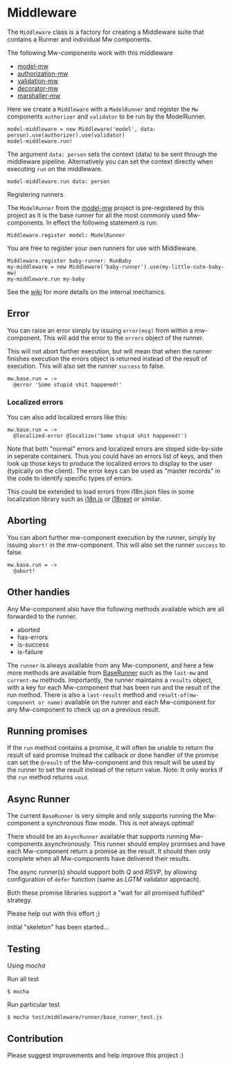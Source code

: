 # Middleware

The `Middleware` class is a factory for creating a Middleware suite that contains a Runner and individual Mw components.

The following Mw-components work with this middleware

* [model-mw](https://github.com/kristianmandrup/model-mw)
* [authorization-mw](https://github.com/kristianmandrup/authorization-mw)
* [validation-mw](https://github.com/kristianmandrup/validation-mw)
* [decorator-mw](https://github.com/kristianmandrup/decorator-mw)
* [marshaller-mw](https://github.com/kristianmandrup/marshaller-mw)


Here we create a `Middleware` with a `ModelRunner` and register the `Mw` components
 `authorizer` and `validator` to be run by the ModelRunner.

```LiveScript
model-middleware = new Middleware('model', data: person).use(authorizer).use(validator)
model-middleware.run!
```

The argument `data: person` sets the context (data) to be sent through the middleware pipeline.
Alternatively you can set the context directly when executing `run` on the middleware.

`model-middleware.run data: person`

Registering runners

The `ModelRunner` from the [model-mw](https://github.com/kristianmandrup/model-mw) project is pre-registered by this project as it is the base runner for all the most commonly used Mw-components.
In effect the following statement is run:

`Middleware.register model: ModelRunner`

You are free to register your own runners for use with Middleware.

```LiveScript
Middleware.register baby-runner: RunBaby
my-middleware = new Middleware('baby-runner').use(my-little-cute-baby-mw)
my-middleware.run my-baby
```

See the [wiki](https://github.com/kristianmandrup/middleware/wiki) for more details on the internal mechanics.

## Error

You can raise an error simply by issuing `error(msg)` from within a mw-component. This will add the error
to the `errors` object of the runner.

This will not abort further execution, but will mean that when the runner finishes execution the errors object is returned instead of the result of execution. This will also set the runner `success` to false.

```LiveScript
mw.base.run = ->
  @error 'Some stupid shit happened!'
```

### Localized errors

You can also add localized errors like this:

```LiveScript
mw.base.run = ->
  @localized-error @localize('Some stupid shit happened!')
```

Note that both "normal" errors and localized errors are stoped side-by-side in seperate containers.
Thus you could have an errors list of keys, and then look up those keys to produce the localized errors to display to the user (typically on the client). The error keys can be used as "master records" in the code to identify specific types of errors. 

This could be extended to load errors from i18n.json files in some localization library such as [i18n.js](https://github.com/fnando/i18n-js) or [i18next](http://i18next.com/) or similar.

## Aborting

You can abort further mw-component execution by the runner, simply by issuing `abort!` in the mw-component.
This will also set the runner `success` to false.

```LiveScript
mw.base.run = ->
  @abort!
```

## Other handies

Any Mw-component also have the following methods available which are all forwarded to the runner.

 * aborted
 * has-errors
 * is-success
 * is-failure

The `runner` is always available from any Mw-component, and here a few more methods are available from [BaseRunner](https://github.com/kristianmandrup/middleware/blob/master/runner/base_runner.ls) such as the `last-mw` and `current-mw` methods. Importantly, the runner maintains a `results` object, with a key for each Mw-component that has been run and the result of the run method.
There is also a `last-result` method and `result-of(mw-component or name)` available on the runner and each Mw-component for any Mw-component
to check up on a previous result.

## Running promises

If the `run` method contains a promise, it will often be unable to return the result of said promise
Instead the callback or done handler of the promise can set the `@result` of the Mw-component and
this result will be used by the runner to set the result instead of the return value.
Note: It only works if the `run` method returns `void`.

## Async Runner

The current `BaseRunner` is very simple and only supports running the Mw-component a synchronous flow mode.
This is not always optimal!

There should be an `AsyncRunner` available that supports running Mw-components asynchronously.
This runner should employ promises and have each Mw-component return a promise as the result.
It should then only complete when all Mw-components have delivered their results.

The async runner(s) should support both *Q* and *RSVP*, by allowing configuration
 of `defer` function (same as *LGTM* validator approach).

Both these promise libraries support a "wait for all promised fulfilled" strategy.

Please help out with this effort ;)

Initial "skeleton" has been started...

## Testing

Using *mocha*

Run all test

`$ mocha`

Run particular test

`$ mocha test/middleware/runner/base_runner_test.js`


## Contribution

Please suggest improvements and help improve this project :)
